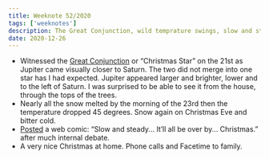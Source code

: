 ```yaml
---
title: Weeknote 52/2020
tags: ['weeknotes']
description: The Great Conjunction, wild temprature swings, slow and steady webcomic, and Christmas. 
date: 2020-12-26
---
```

* Witnessed the [Great Conjunction](https://en.wikipedia.org/wiki/Great_conjunction) or “Christmas Star” on the 21st as Jupiter came visually closer to Saturn. The two did not merge into one star has I had expected. Jupiter appeared larger and brighter, lower and to the left of Saturn. I was surprised to be able to see it from the house, through the tops of the trees. 
* Nearly all the snow melted by the morning of the 23rd then the temperature dropped 45 degrees. Snow again on Christmas Eve and bitter cold. 
* [Posted](https://twitter.com/thejoshcrain/status/1341845259429539840) a web comic: “Slow and steady... It’ll all be over by... Christmas.” after much internal debate. 
* A very nice Christmas at home. Phone calls and Facetime to family.